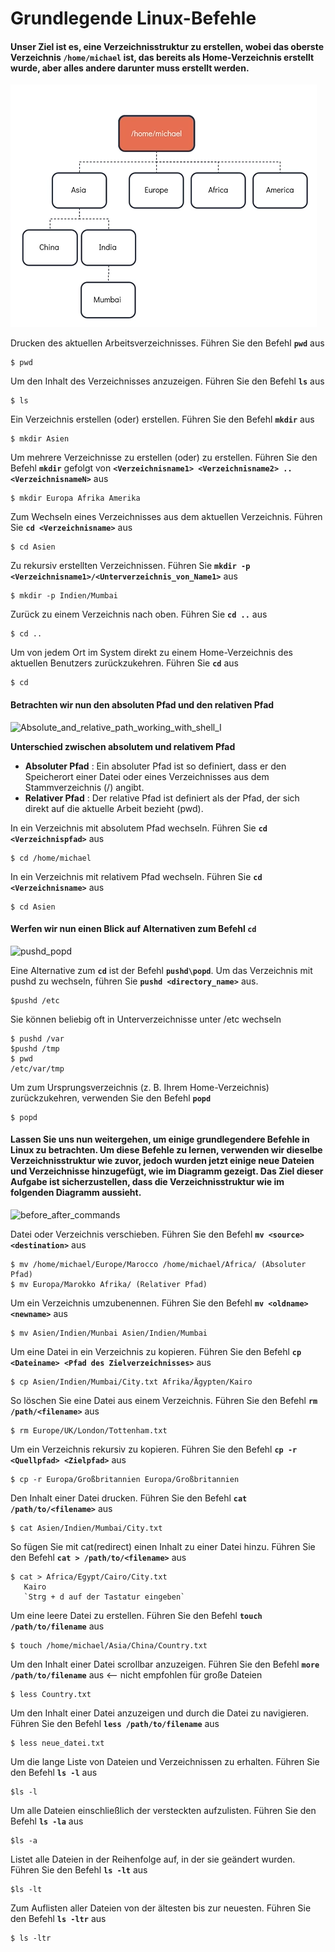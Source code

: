 # Grundlegende Linux-Befehle

#### Unser Ziel ist es, eine Verzeichnisstruktur zu erstellen, wobei das oberste Verzeichnis **`/home/michael`** ist, das bereits als Home-Verzeichnis erstellt wurde, aber alles andere darunter muss erstellt werden.

![mkdir_cd_working_with_shell_I](../../images/mkdir_cd_working_with_shell_I.PNG)

Drucken des aktuellen Arbeitsverzeichnisses. Führen Sie den Befehl **`pwd`** aus
```
$ pwd
```

Um den Inhalt des Verzeichnisses anzuzeigen. Führen Sie den Befehl **`ls`** aus
```
$ ls
````

Ein Verzeichnis erstellen (oder) erstellen. Führen Sie den Befehl **`mkdir`** aus
```
$ mkdir Asien
```

Um mehrere Verzeichnisse zu erstellen (oder) zu erstellen. Führen Sie den Befehl **`mkdir`** gefolgt von **`<Verzeichnisname1> <Verzeichnisname2> .. <VerzeichnisnameN>`** aus
```
$ mkdir Europa Afrika Amerika
```

Zum Wechseln eines Verzeichnisses aus dem aktuellen Verzeichnis. Führen Sie **`cd <Verzeichnisname>`** aus
```
$ cd Asien
```

Zu rekursiv erstellten Verzeichnissen. Führen Sie **`mkdir -p <Verzeichnisname1>/<Unterverzeichnis_von_Name1>`** aus
```
$ mkdir -p Indien/Mumbai
```

Zurück zu einem Verzeichnis nach oben. Führen Sie **`cd ..`** aus
```
$ cd ..
```

Um von jedem Ort im System direkt zu einem Home-Verzeichnis des aktuellen Benutzers zurückzukehren. Führen Sie **`cd`** aus
```
$ cd
```

#### Betrachten wir nun den absoluten Pfad und den relativen Pfad

![Absolute_and_relative_path_working_with_shell_I](../../images/Absolute_and_relative_path_working_with_shell_I.PNG)

**Unterschied zwischen absolutem und relativem Pfad**

- **Absoluter Pfad** : Ein absoluter Pfad ist so definiert, dass er den Speicherort einer Datei oder eines Verzeichnisses aus dem Stammverzeichnis (/) angibt.
- **Relativer Pfad** : Der relative Pfad ist definiert als der Pfad, der sich direkt auf die aktuelle Arbeit bezieht (pwd).

In ein Verzeichnis mit absolutem Pfad wechseln. Führen Sie **`cd <Verzeichnispfad>`** aus
```
$ cd /home/michael
```

In ein Verzeichnis mit relativem Pfad wechseln. Führen Sie **`cd <Verzeichnisname>`** aus
```
$ cd Asien
```

#### Werfen wir nun einen Blick auf Alternativen zum Befehl **`cd`**

![pushd_popd](../../images/pushd_popd.PNG)

Eine Alternative zum **`cd`** ist der Befehl **`pushd\popd`**. Um das Verzeichnis mit pushd zu wechseln, führen Sie **`pushd <directory_name>`** aus.
```
$pushd /etc
```

Sie können beliebig oft in Unterverzeichnisse unter /etc wechseln
```
$ pushd /var
$pushd /tmp
$ pwd
/etc/var/tmp
```

Um zum Ursprungsverzeichnis (z. B. Ihrem Home-Verzeichnis) zurückzukehren, verwenden Sie den Befehl **`popd`**
```
$ popd
```

#### Lassen Sie uns nun weitergehen, um einige grundlegendere Befehle in Linux zu betrachten. Um diese Befehle zu lernen, verwenden wir dieselbe Verzeichnisstruktur wie zuvor, jedoch wurden jetzt einige neue Dateien und Verzeichnisse hinzugefügt, wie im Diagramm gezeigt. Das Ziel dieser Aufgabe ist sicherzustellen, dass die Verzeichnisstruktur wie im folgenden Diagramm aussieht.

![before_after_commands](../../images/before_after_commands.PNG)

Datei oder Verzeichnis verschieben. Führen Sie den Befehl **`mv <source> <destination>`** aus
```
$ mv /home/michael/Europe/Marocco /home/michael/Africa/ (Absoluter Pfad)
$ mv Europa/Marokko Afrika/ (Relativer Pfad)
```

Um ein Verzeichnis umzubenennen. Führen Sie den Befehl **`mv <oldname> <newname>`** aus
```
$ mv Asien/Indien/Munbai Asien/Indien/Mumbai
```

Um eine Datei in ein Verzeichnis zu kopieren. Führen Sie den Befehl **`cp <Dateiname> <Pfad des Zielverzeichnisses>`** aus
```
$ cp Asien/Indien/Mumbai/City.txt Afrika/Ägypten/Kairo
```

So löschen Sie eine Datei aus einem Verzeichnis. Führen Sie den Befehl **`rm /path/<filename>`** aus
```
$ rm Europe/UK/London/Tottenham.txt
```

Um ein Verzeichnis rekursiv zu kopieren. Führen Sie den Befehl **`cp -r <Quellpfad> <Zielpfad>`** aus
```
$ cp -r Europa/Großbritannien Europa/Großbritannien
```

Den Inhalt einer Datei drucken. Führen Sie den Befehl **`cat /path/to/<filename>`** aus
```
$ cat Asien/Indien/Mumbai/City.txt
```

So fügen Sie mit cat(redirect) einen Inhalt zu einer Datei hinzu. Führen Sie den Befehl **`cat > /path/to/<filename>`** aus
```
$ cat > Africa/Egypt/Cairo/City.txt
   Kairo
   `Strg + d auf der Tastatur eingeben`
```

Um eine leere Datei zu erstellen. Führen Sie den Befehl **`touch /path/to/filename`** aus
```
$ touch /home/michael/Asia/China/Country.txt
```

Um den Inhalt einer Datei scrollbar anzuzeigen. Führen Sie den Befehl **`more /path/to/filename`** aus <-- nicht empfohlen für große Dateien
```
$ less Country.txt
```

Um den Inhalt einer Datei anzuzeigen und durch die Datei zu navigieren. Führen Sie den Befehl **`less /path/to/filename`** aus
```
$ less neue_datei.txt
```

Um die lange Liste von Dateien und Verzeichnissen zu erhalten. Führen Sie den Befehl **`ls -l`** aus
```
$ls -l
```

Um alle Dateien einschließlich der versteckten aufzulisten. Führen Sie den Befehl **`ls -la`** aus
```
$ls -a
```

Listet alle Dateien in der Reihenfolge auf, in der sie geändert wurden. Führen Sie den Befehl **`ls -lt`** aus
```
$ls -lt
```

Zum Auflisten aller Dateien von der ältesten bis zur neuesten. Führen Sie den Befehl **`ls -ltr`** aus
```
$ ls -ltr
```
